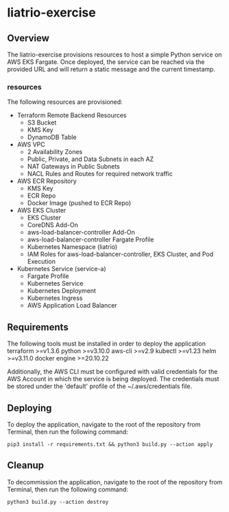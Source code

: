 # liatrio-exercise

## Overview
The liatrio-exercise provisions resources to host a simple Python service on AWS EKS Fargate. Once deployed, the service can be reached via the provided URL and will return a static message and the current timestamp.

### resources
The following resources are provisioned:
- Terraform Remote Backend Resources
    - S3 Bucket
    - KMS Key
    - DynamoDB Table
- AWS VPC
    - 2 Availability Zones
    - Public, Private, and Data Subnets in each AZ
    - NAT Gateways in Public Subnets
    - NACL Rules and Routes for required network traffic
- AWS ECR Repository
    - KMS Key
    - ECR Repo
    - Docker Image (pushed to ECR Repo)
- AWS EKS Cluster
    - EKS Cluster
    - CoreDNS Add-On
    - aws-load-balancer-controller Add-On
    - aws-load-balancer-controller Fargate Profile
    - Kubernetes Namespace (liatrio)
    - IAM Roles for aws-load-balancer-controller, EKS Cluster, and Pod Execution
- Kubernetes Service (service-a)
    - Fargate Profile
    - Kubernetes Service
    - Kubernetes Deployment
    - Kubernetes Ingress
    - AWS Application Load Balancer


## Requirements
The following tools must be installed in order to deploy the application
    terraform >=v1.3.6
    python >=v3.10.0
    aws-cli >=v2.9
    kubectl >=v1.23
    helm >=v3.11.0
    docker engine >=20.10.22

Additionally, the AWS CLI must be configured with valid credentials for the AWS Account in which the service is being deployed. The credentials must be stored under the 'default' profile of the ~/.aws/credentials file.

## Deploying
To deploy the application, navigate to the root of the repository from Terminal, then run the following command:

    pip3 install -r requirements.txt && python3 build.py --action apply

## Cleanup
To decommission the application, navigate to the root of the repository from Terminal, then run the following command: 

    python3 build.py --action destroy

